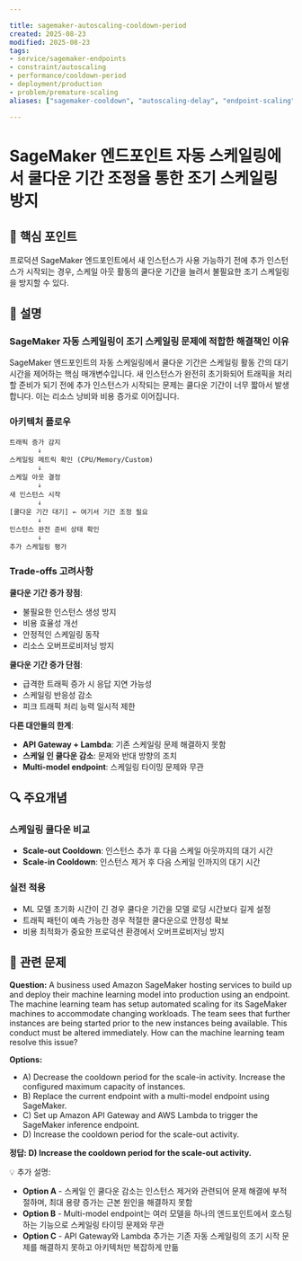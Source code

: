 ```yaml
---

title: sagemaker-autoscaling-cooldown-period
created: 2025-08-23
modified: 2025-08-23
tags:
- service/sagemaker-endpoints
- constraint/autoscaling
- performance/cooldown-period
- deployment/production
- problem/premature-scaling
aliases: ["sagemaker-cooldown", "autoscaling-delay", "endpoint-scaling"]

---
```


# SageMaker 엔드포인트 자동 스케일링에서 쿨다운 기간 조정을 통한 조기 스케일링 방지

## 🎯 핵심 포인트

프로덕션 SageMaker 엔드포인트에서 새 인스턴스가 사용 가능하기 전에 추가 인스턴스가 시작되는 경우, 스케일 아웃 활동의 쿨다운 기간을 늘려서 불필요한 조기 스케일링을 방지할 수 있다.

## 📝 설명

### SageMaker 자동 스케일링이 조기 스케일링 문제에 적합한 해결책인 이유

SageMaker 엔드포인트의 자동 스케일링에서 쿨다운 기간은 스케일링 활동 간의 대기 시간을 제어하는 핵심 매개변수입니다. 새 인스턴스가 완전히 초기화되어 트래픽을 처리할 준비가 되기 전에 추가 인스턴스가 시작되는 문제는 쿨다운 기간이 너무 짧아서 발생합니다. 이는 리소스 낭비와 비용 증가로 이어집니다.

### 아키텍처 플로우

```
트래픽 증가 감지
       ↓
스케일링 메트릭 확인 (CPU/Memory/Custom)
       ↓
스케일 아웃 결정
       ↓
새 인스턴스 시작
       ↓
[쿨다운 기간 대기] ← 여기서 기간 조정 필요
       ↓
인스턴스 완전 준비 상태 확인
       ↓
추가 스케일링 평가
```

### Trade-offs 고려사항

**쿨다운 기간 증가 장점**:
- 불필요한 인스턴스 생성 방지
- 비용 효율성 개선
- 안정적인 스케일링 동작
- 리소스 오버프로비저닝 방지

**쿨다운 기간 증가 단점**:
- 급격한 트래픽 증가 시 응답 지연 가능성
- 스케일링 반응성 감소
- 피크 트래픽 처리 능력 일시적 제한

**다른 대안들의 한계**:
- **API Gateway + Lambda**: 기존 스케일링 문제 해결하지 못함
- **스케일 인 쿨다운 감소**: 문제와 반대 방향의 조치
- **Multi-model endpoint**: 스케일링 타이밍 문제와 무관

## 🔍 주요개념

### 스케일링 쿨다운 비교

- **Scale-out Cooldown**: 인스턴스 추가 후 다음 스케일 아웃까지의 대기 시간
- **Scale-in Cooldown**: 인스턴스 제거 후 다음 스케일 인까지의 대기 시간

### 실전 적용

- ML 모델 초기화 시간이 긴 경우 쿨다운 기간을 모델 로딩 시간보다 길게 설정
- 트래픽 패턴이 예측 가능한 경우 적절한 쿨다운으로 안정성 확보
- 비용 최적화가 중요한 프로덕션 환경에서 오버프로비저닝 방지

## 📝 관련 문제

**Question:** A business used Amazon SageMaker hosting services to build up and deploy their machine learning model into production using an endpoint. The machine learning team has setup automated scaling for its SageMaker machines to accommodate changing workloads. The team sees that further instances are being started prior to the new instances being available. This conduct must be altered immediately. How can the machine learning team resolve this issue?

**Options:**

- A) Decrease the cooldown period for the scale-in activity. Increase the configured maximum capacity of instances.
- B) Replace the current endpoint with a multi-model endpoint using SageMaker.
- C) Set up Amazon API Gateway and AWS Lambda to trigger the SageMaker inference endpoint.
- D) Increase the cooldown period for the scale-out activity.

**정답: D) Increase the cooldown period for the scale-out activity.**

💡 추가 설명:

- **Option A** - 스케일 인 쿨다운 감소는 인스턴스 제거와 관련되어 문제 해결에 부적절하며, 최대 용량 증가는 근본 원인을 해결하지 못함
- **Option B** - Multi-model endpoint는 여러 모델을 하나의 엔드포인트에서 호스팅하는 기능으로 스케일링 타이밍 문제와 무관
- **Option C** - API Gateway와 Lambda 추가는 기존 자동 스케일링의 조기 시작 문제를 해결하지 못하고 아키텍처만 복잡하게 만듦
